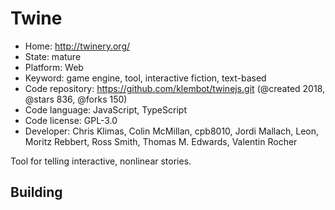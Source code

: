 # Twine

- Home: http://twinery.org/
- State: mature
- Platform: Web
- Keyword: game engine, tool, interactive fiction, text-based
- Code repository: https://github.com/klembot/twinejs.git (@created 2018, @stars 836, @forks 150)
- Code language: JavaScript, TypeScript
- Code license: GPL-3.0
- Developer: Chris Klimas, Colin McMillan, cpb8010, Jordi Mallach, Leon, Moritz Rebbert, Ross Smith, Thomas M. Edwards, Valentin Rocher

Tool for telling interactive, nonlinear stories.

## Building
